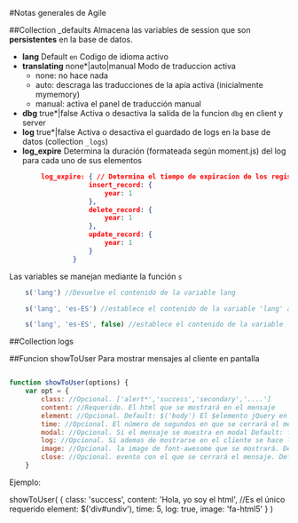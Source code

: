 #Notas generales de Agile

##Collection _defaults
Almacena las variables de session que son **persistentes** en la base de datos.
+ **lang** Default `en` Codigo de idioma activo
+ **translating** none*|auto|manual Modo de traduccion activa
    * none: no hace nada
    * auto: descraga las traducciones de la apia activa (inicialmente mymemory)
    * manual: activa el panel de traducción manual
+ **dbg** true*|false Activa o desactiva la salida de la funcion `dbg` en client y server
+ **log** true*|false Activa o desactiva el guardado de logs en la base de datos (collection `_logs`)
+ **log_expire** Determina la duración (formateada según moment.js) del log para cada uno de sus elementos
```json
        log_expire: { // Determina el tiempo de expiracion de los registros de log 
                    insert_record: {
                        year: 1
                    },
                    delete_record: {
                        year: 1
                    },
                    update_record: {
                        year: 1
                    }
                }
```
 

Las variables se manejan mediante la función `s`
```javascript
    s('lang') //Devuelve el contenido de la variable lang

    s('lang', 'es-ES') //establece el contenido de la variable 'lang' a 'es-ES' y la almacena en `_defaults`

    s('lang', 'es-ES', false) //establece el contenido de la variable 'lang' a 'es-ES' y NO la almacena en `_defaults`

```

##Collection logs





##Funcion showToUser 
Para mostrar mensajes al cliente en pantalla

```javascript

function showToUser(options) {
    var opt = {
        class: //Opcional. ['alert*','success','secondary','....']
        content: //Requerido. El html que se mostrará en el mensaje 
        element: //Opcional. Default: $('body') El $elemento jQuery en que se mostará el mensaje 
        time: //Opcional. El número de segundos en que se cerrará el mensaje automáticamente
        modal: //Opcional. Si el mensaje se muestra en modal Default: false
        log: //Opcional. Si ademas de mostrarse en el cliente se hace log del mensaje.       
        image: //Opcional. la image de font-awesome que se mostrará. Default none:
        close: //Opcional. evento con el que se cerrará el mensaje. Default. Clik (Solo si no se ha definido time)
    }

``` 

Ejemplo:

showToUser(
    {
        class: 'success',
        content: 'Hola, yo soy el html', //Es el único requerido
        element: $('div#undiv'),
        time: 5,
        log: true,
        image: 'fa-html5'
    }
    )







